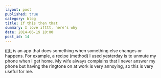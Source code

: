 ```yaml
---
layout: post
published: true
category: blog
title: If this then that
summary: I love ifttt, here's why
date: 2014-06-19 10:00
post_id: 14
---
```


[ifttt](https://ifttt.com/) is an app that does something when something else changes or happens. For example, a recipe (method) I used yesterday is to unmute my phone when I get home. My wife always complains that I never answer my phone but having the ringtone on at work is very annoying, so this is very useful for me.

